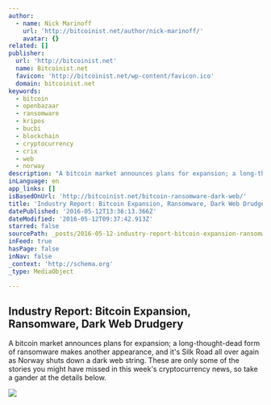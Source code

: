 ```yaml
---
author:
  - name: Nick Marinoff
    url: 'http://bitcoinist.net/author/nick-marinoff/'
    avatar: {}
related: []
publisher:
  url: 'http://bitcoinist.net'
  name: Bitcoinist.net
  favicon: 'http://bitcoinist.net/wp-content/favicon.ico'
  domain: bitcoinist.net
keywords:
  - bitcoin
  - openbazaar
  - ransomware
  - kripos
  - bucbi
  - blockchain
  - cryptocurrency
  - crix
  - web
  - norway
description: "A bitcoin market announces plans for expansion; a long-thought-dead form of ransomware makes another appearance, and it's Silk Road all over again as Norway shuts down a dark web string. These are only some of the stories you might have missed in this week's cryptocurrency news, so take a gander at the details below."
inLanguage: en
app_links: []
isBasedOnUrl: 'http://bitcoinist.net/bitcoin-ransomware-dark-web/'
title: 'Industry Report: Bitcoin Expansion, Ransomware, Dark Web Drudgery'
datePublished: '2016-05-12T13:36:13.366Z'
dateModified: '2016-05-12T09:37:42.913Z'
starred: false
sourcePath: _posts/2016-05-12-industry-report-bitcoin-expansion-ransomware-dark-web-dru.md
inFeed: true
hasPage: false
inNav: false
_context: 'http://schema.org'
_type: MediaObject

---
```

<article style=""><h1>Industry Report: Bitcoin Expansion, Ransomware, Dark Web Drudgery</h1><p>A bitcoin market announces plans for expansion; a long-thought-dead form of ransomware makes another appearance, and it's Silk Road all over again as Norway shuts down a dark web string. These are only some of the stories you might have missed in this week's cryptocurrency news, so take a gander at the details below.</p><img src="http://themerkle.com/wp-content/uploads/2016/02/open-bazaar-logo.png" /></article>